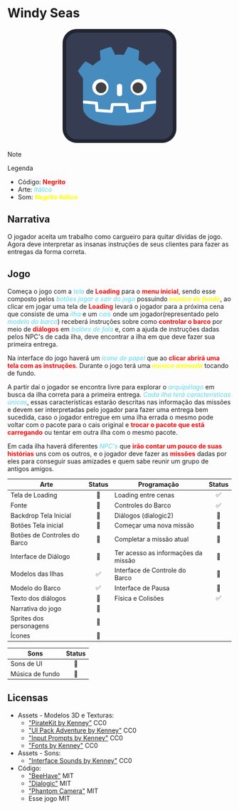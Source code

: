 # Windy Seas

<p align="center">
  <img class="align-center" src="./icon.svg" alt="icon"/>
</p>

> [!NOTE]
> Legenda
> - Código: **<span style="color:#FF0A0A;font-weight:bold;">Negrito</span>**
> - Arte: _<span style="color:#59d7ee;font-style:italic;">Itálico</span>_
> - Som: **_<span style="color:#FFFF00;font-weight:bold;font-style:italic;">Negrito Itálico</span>_**

## Narrativa

O jogador aceita um trabalho como cargueiro para quitar dívidas de jogo. Agora deve interpretar as insanas instruções de seus clientes para fazer as entregas da forma correta.

## Jogo

Começa o jogo com a _<span style="color:#59d7ee;font-style:italic;">tela</span>_ de **<span style="color:#FF0A0A;font-weight:bold;">Loading</span>** para o **<span style="color:#FF0A0A;font-weight:bold;">menu inicial</span>**, sendo esse composto pelos _<span style="color:#59d7ee;font-style:italic;">botões jogar e sair do jogo</span>_ possuindo **_<span style="color:#FFFF00;font-weight:bold;font-style:italic;">música de fundo</span>_**, ao clicar em jogar uma tela de **<span style="color:#FF0A0A;font-weight:bold;">Loading</span>** levará o jogador para a próxima cena que consiste de uma _<span style="color:#59d7ee;font-style:italic;">ilha</span>_ e um _<span style="color:#59d7ee;font-style:italic;">cais</span>_ onde um jogador(representado pelo _<span style="color:#59d7ee;font-style:italic;">modelo do barco</span>_) receberá instruções sobre como **<span style="color:#FF0A0A;font-weight:bold;">controlar o barco</span>** por meio de **<span style="color:#FF0A0A;font-weight:bold;">diálogos</span>** em _<span style="color:#59d7ee;font-style:italic;">balões de fala</span>_ e, com a ajuda de instruções dadas pelos NPC's de cada ilha, deve encontrar a ilha em que deve fazer sua primeira entrega.

Na interface do jogo haverá um _<span style="color:#59d7ee;font-style:italic;">ícone de papel</span>_ que ao <span style="color:#FF0A0A;font-weight:bold;">clicar abrirá uma tela com as instruções</span>. Durante o jogo terá uma **_<span style="color:#FFFF00;font-weight:bold;font-style:italic;">musica animada</span>_** tocando de fundo.

A partir daí o jogador se encontra livre para explorar o _<span style="color:#59d7ee;font-style:italic;">arquipélago</span>_ em busca da ilha correta para a primeira entrega. _<span style="color:#59d7ee;font-style:italic;">Cada ilha terá características únicas</span>_, essas características estarão descritas nas informação das missões e devem ser interpretadas pelo jogador para fazer uma entrega bem sucedida, caso o jogador entregue em uma ilha errada o mesmo pode voltar com o pacote para o cais original e **<span style="color:#FF0A0A;font-weight:bold;">trocar o pacote que está carregando</span>** ou tentar em outra ilha com o mesmo pacote.

Em cada ilha haverá diferentes _<span style="color:#59d7ee;font-style:italic;">NPC's</span>_ que **<span style="color:#FF0A0A;font-weight:bold;">irão contar um pouco de suas histórias</span>** uns com os outros, e o jogador deve fazer as **<span style="color:#FF0A0A;font-weight:bold;">missões</span>** dadas por eles para conseguir suas amizades e quem sabe reunir um grupo de antigos amigos.

| Arte                         | Status | Programação                         | Status |
| ---------------------------- | :----: | ----------------------------------- | :----: |
| Tela de Loading              |   🚧   | Loading entre cenas                 |   ✅    |
| Fonte                        |   🚧   | Controles do Barco                  |   ✅    |
| Backdrop Tela Inicial        |   🚧   | Diálogos (dialogic2)                |   🚧   |
| Botões Tela inicial          |   🚧   | Começar uma nova missão             |   🚧   |
| Botões de Controles do Barco |   🚧   | Completar a missão atual            |   🚧   |
| Interface de Diálogo         |   🚧   | Ter acesso as informações da missão |   🚧   |
| Modelos das Ilhas            |   ✅    | Interface de Controle do Barco      |   🚧   |
| Modelo do Barco              |   ✅    | Interface de Pausa                  |   🚧   |
| Texto dos diálogos           |   🚧   | Física e Colisões                   |   ✅    |
| Narrativa do jogo            |   🚧   |                                     |        |
| Sprites dos personagens      |   🚧   |                                     |        |
| Ícones                       |   🚧   |                                     |        |

| Sons            | Status |
| --------------- | :----: |
| Sons de UI      |   🚧   |
| Música de fundo |   🚧   |

## Licensas

- Assets - Modelos 3D e Texturas:
  - ["PirateKit by Kenney"](https://kenney.nl/assets/pirate-kit) CC0
  - ["UI Pack Adventure by Kenney"](https://kenney.nl/assets/ui-pack-adventure) CC0
  - ["Input Prompts by Kenney"](https://kenney.nl/assets/input-prompts) CC0
  - ["Fonts by Kenney"](https://kenney.nl/assets/kenney-fonts) CC0
- Assets - Sons:
  - ["Interface Sounds by Kenney"](https://kenney.nl/assets/interface-sounds) CC0
- Código:
  - ["BeeHave"](https://bitbra.in/beehave/#/) MIT
  - ["Dialogic"](https://github.com/dialogic-godot/dialogic?tab=readme-ov-file#dialogic-2) MIT
  - ["Phantom Camera"](https://phantom-camera.dev/) MIT
  - Esse jogo MIT
